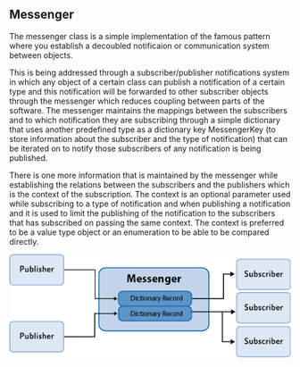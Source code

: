 
## Messenger

The messenger class is a simple implementation of the famous pattern where you establish a 
decoubled notificaion or communication system between objects.

This is being addressed through a subscriber/publisher notifications system in which any object of a certain
class can publish a notification of a certain type and this notification will be forwarded to other subscriber
objects through the messenger which reduces coupling between parts of the software. The messenger maintains the 
mappings between the subscribers and to which notification they are subscribing through a simple dictionary that 
uses another predefined type as a dictionary key MessengerKey (to store information about the subscriber and the 
type of notification) that can be iterated on to notify those subscribers of any notification is being published.  

There is one more information that is maintained by the messenger while establishing the relations between the 
subscribers and the publishers which is the context of the subscription. The context is an optional parameter 
used while subscribing to a type of notification and when publishing a notification and it is used to 
limit the publishing of the notification to the subscribers that has subscribed on passing the same 
context. The context is preferred to be a value type object or an enumeration to be able to be compared
directly.

![messenger](https://github.com/Ibrahim5aad/revit-addin-clean-architecture/blob/main/src/RevitAddin.Core/Services/Messenger/Messenger.png?raw=true)
